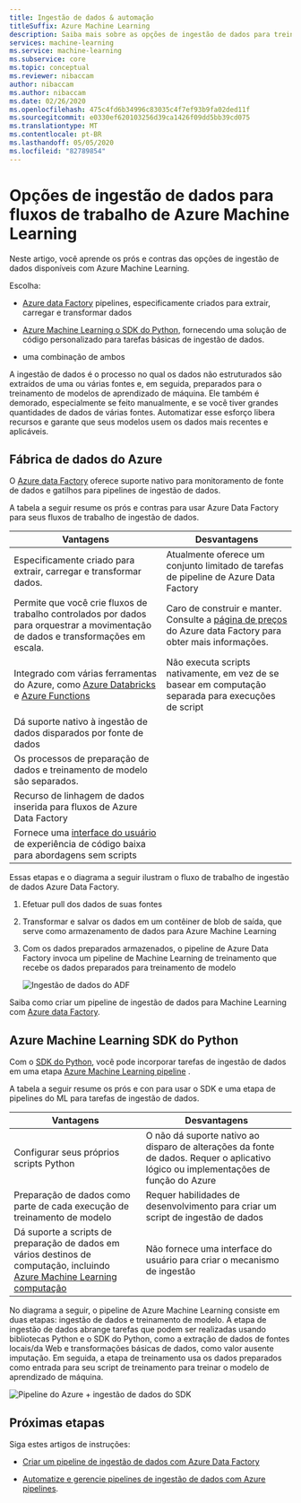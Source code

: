 ```yaml
---
title: Ingestão de dados & automação
titleSuffix: Azure Machine Learning
description: Saiba mais sobre as opções de ingestão de dados para treinar seus modelos de aprendizado de máquina.
services: machine-learning
ms.service: machine-learning
ms.subservice: core
ms.topic: conceptual
ms.reviewer: nibaccam
author: nibaccam
ms.author: nibaccam
ms.date: 02/26/2020
ms.openlocfilehash: 475c4fd6b34996c83035c4f7ef93b9fa02ded11f
ms.sourcegitcommit: e0330ef620103256d39ca1426f09dd5bb39cd075
ms.translationtype: MT
ms.contentlocale: pt-BR
ms.lasthandoff: 05/05/2020
ms.locfileid: "82789854"
---
```

# <a name="data-ingestion-options-for-azure-machine-learning-workflows"></a>Opções de ingestão de dados para fluxos de trabalho de Azure Machine Learning

Neste artigo, você aprende os prós e contras das opções de ingestão de dados disponíveis com Azure Machine Learning. 

Escolha:
+ [Azure data Factory](#azure-data-factory) pipelines, especificamente criados para extrair, carregar e transformar dados

+ [Azure Machine Learning o SDK do Python](#azure-machine-learning-python-sdk), fornecendo uma solução de código personalizado para tarefas básicas de ingestão de dados.

+ uma combinação de ambos

A ingestão de dados é o processo no qual os dados não estruturados são extraídos de uma ou várias fontes e, em seguida, preparados para o treinamento de modelos de aprendizado de máquina. Ele também é demorado, especialmente se feito manualmente, e se você tiver grandes quantidades de dados de várias fontes. Automatizar esse esforço libera recursos e garante que seus modelos usem os dados mais recentes e aplicáveis.

## <a name="azure-data-factory"></a>Fábrica de dados do Azure

O [Azure data Factory](https://docs.microsoft.com/azure/data-factory/introduction) oferece suporte nativo para monitoramento de fonte de dados e gatilhos para pipelines de ingestão de dados.  

A tabela a seguir resume os prós e contras para usar Azure Data Factory para seus fluxos de trabalho de ingestão de dados.

|Vantagens|Desvantagens
---|---
Especificamente criado para extrair, carregar e transformar dados.|Atualmente oferece um conjunto limitado de tarefas de pipeline de Azure Data Factory 
Permite que você crie fluxos de trabalho controlados por dados para orquestrar a movimentação de dados e transformações em escala.|Caro de construir e manter. Consulte a [página de preços](https://azure.microsoft.com/pricing/details/data-factory/data-pipeline/) do Azure data Factory para obter mais informações.
Integrado com várias ferramentas do Azure, como [Azure Databricks](https://docs.microsoft.com/azure/data-factory/transform-data-using-databricks-notebook) e [Azure Functions](https://docs.microsoft.com/azure/data-factory/control-flow-azure-function-activity) | Não executa scripts nativamente, em vez de se basear em computação separada para execuções de script 
Dá suporte nativo à ingestão de dados disparados por fonte de dados| 
Os processos de preparação de dados e treinamento de modelo são separados.|
Recurso de linhagem de dados inserida para fluxos de Azure Data Factory|
Fornece uma [interface do usuário](https://docs.microsoft.com/azure/data-factory/quickstart-create-data-factory-portal) de experiência de código baixa para abordagens sem scripts |

Essas etapas e o diagrama a seguir ilustram o fluxo de trabalho de ingestão de dados Azure Data Factory.

1. Efetuar pull dos dados de suas fontes
1. Transformar e salvar os dados em um contêiner de blob de saída, que serve como armazenamento de dados para Azure Machine Learning
1. Com os dados preparados armazenados, o pipeline de Azure Data Factory invoca um pipeline de Machine Learning de treinamento que recebe os dados preparados para treinamento de modelo


    ![Ingestão de dados do ADF](media/concept-data-ingestion/data-ingest-option-one.svg)
    
Saiba como criar um pipeline de ingestão de dados para Machine Learning com [Azure data Factory](how-to-data-ingest-adf.md).

## <a name="azure-machine-learning-python-sdk"></a>Azure Machine Learning SDK do Python 

Com o [SDK do Python](https://docs.microsoft.com/python/api/overview/azure/ml), você pode incorporar tarefas de ingestão de dados em uma etapa [Azure Machine Learning pipeline](how-to-create-your-first-pipeline.md) .

A tabela a seguir resume os prós e con para usar o SDK e uma etapa de pipelines do ML para tarefas de ingestão de dados.

Vantagens| Desvantagens
---|---
Configurar seus próprios scripts Python | O não dá suporte nativo ao disparo de alterações da fonte de dados. Requer o aplicativo lógico ou implementações de função do Azure
Preparação de dados como parte de cada execução de treinamento de modelo|Requer habilidades de desenvolvimento para criar um script de ingestão de dados
Dá suporte a scripts de preparação de dados em vários destinos de computação, incluindo [Azure Machine Learning computação](concept-compute-target.md#azure-machine-learning-compute-managed) |Não fornece uma interface do usuário para criar o mecanismo de ingestão

No diagrama a seguir, o pipeline de Azure Machine Learning consiste em duas etapas: ingestão de dados e treinamento de modelo. A etapa de ingestão de dados abrange tarefas que podem ser realizadas usando bibliotecas Python e o SDK do Python, como a extração de dados de fontes locais/da Web e transformações básicas de dados, como valor ausente imputação. Em seguida, a etapa de treinamento usa os dados preparados como entrada para seu script de treinamento para treinar o modelo de aprendizado de máquina. 

![Pipeline do Azure + ingestão de dados do SDK](media/concept-data-ingestion/data-ingest-option-two.png)

## <a name="next-steps"></a>Próximas etapas

Siga estes artigos de instruções:
* [Criar um pipeline de ingestão de dados com Azure Data Factory](how-to-data-ingest-adf.md)

* [Automatize e gerencie pipelines de ingestão de dados com Azure pipelines](how-to-cicd-data-ingestion.md).
